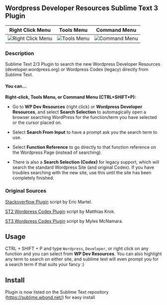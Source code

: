 ## Wordpress Developer Resources Sublime Text 3 Plugin

Right Click Menu | Tools Menu | Command Menu
--- | --- | ---
![Right Click Menu](https://smyl.es/img/wp-developer-resources-right-click.png) | ![Tools Menu](https://smyl.es/img/wp-developer-resources-tools-menu.png) | ![Command Menu](https://smyl.es/img/wp-developer-resources-context-menu.png)

### Description
Sublime Text 2/3 Plugin to search the new Wordpress Developer Resources (developer.wordpress.org) or Wordpress Codex (legacy) directly from Sublime Text.

#### You can...

**Right-click, Tools Menu, or Command Menu (CTRL+SHIFT+P):**

+ Go to **WP Dev Resources** (right click) or **Wordpress Developer Resources**, and select **Search Selection** to automagically open a browser searching WordPress for the function/term you have selected or the cursor placed on.

+ Select **Search From Input** to have a prompt ask you the search term to use.

+ Select **Function Reference** to go directly to that function reference on the Wordpress Page (instead of searching).

+ There is also a **Search Selection (Codex)** for legacy support, which will search the standard Wordpress Site (and original Codex).  If you have troubles searching with the new site, use this until the site has been completely finished.

### Original Sources
[Stackoverflow Plugin](https://github.com/ericmartel/Sublime-Text-2-Stackoverflow-Plugin) script by Eric Martel.

[ST2 Wordpress Codex Plugin](https://github.com/welovewordpress/SublimeWordPressCodex) script by Matthias Krok.

[ST3 Wordpress Codex Plugin](https://github.com/tripflex/SublimeWordpressCodexQueryPosts) script by Myles McNamara.

## Usage
CTRL + SHIFT + P and type `Wordpress`, `Developer`, or right click on any function and you can select from **WP Dev Resources**.  You can also highlight any term to search on either site, and sublime text will even prompt you for a search term if that suits your fancy :)

## Install

Plugin is now listed on the Sublime Text repository (https://sublime.wbond.net/) for easy install
